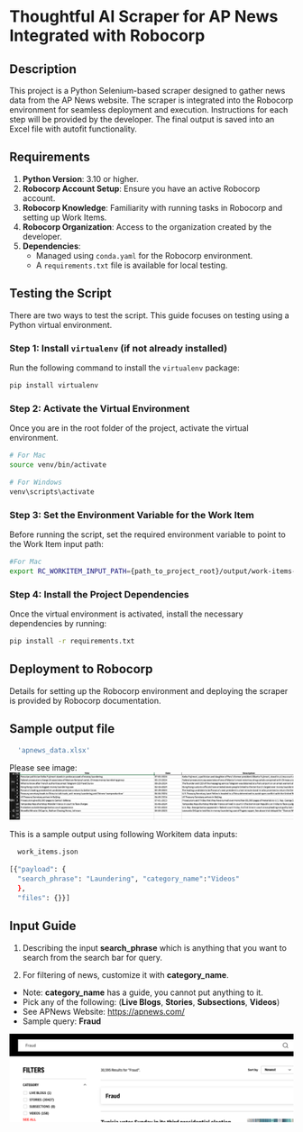 # Thoughtful AI Scraper for AP News Integrated with Robocorp

## Description
This project is a Python Selenium-based scraper designed to gather news data from the AP News website. The scraper is integrated into the Robocorp environment for seamless deployment and execution. Instructions for each step will be provided by the developer. The final output is saved into an Excel file with autofit functionality.

## Requirements
1. **Python Version**: 3.10 or higher.
2. **Robocorp Account Setup**: Ensure you have an active Robocorp account.
3. **Robocorp Knowledge**: Familiarity with running tasks in Robocorp and setting up Work Items.
4. **Robocorp Organization**: Access to the organization created by the developer.
5. **Dependencies**:
    - Managed using `conda.yaml` for the Robocorp environment.
    - A `requirements.txt` file is available for local testing.

## Testing the Script

There are two ways to test the script. This guide focuses on testing using a Python virtual environment.

### Step 1: Install `virtualenv` (if not already installed)
Run the following command to install the `virtualenv` package:
```bash
pip install virtualenv
```

### Step 2: Activate the Virtual Environment
Once you are in the root folder of the project, activate the virtual environment.

```bash
# For Mac
source venv/bin/activate
```
```bash
# For Windows
venv\scripts\activate
```

### Step 3: Set the Environment Variable for the Work Item
Before running the script, set the required environment variable to point to the Work Item input path:
```bash
#For Mac
export RC_WORKITEM_INPUT_PATH={path_to_project_root}/output/work-items-in/workitems.json
```

### Step 4: Install the Project Dependencies
Once the virtual environment is activated, install the necessary dependencies by running:
```bash
pip install -r requirements.txt
```

## Deployment to Robocorp
Details for setting up the Robocorp environment and deploying the scraper is provided by Robocorp documentation.


## Sample output file
```bash
  'apnews_data.xlsx'
```
Please see image:
![Screenshot](./sample_images/apnews.png)

This is a sample output using following Workitem data inputs:
```bash
  work_items.json
```

```bash
[{"payload": {
  "search_phrase": "Laundering", "category_name":"Videos"
  }, 
  "files": {}}]
```

## Input Guide
1. Describing the input **search_phrase** which is anything that you want to search from the search bar for query.

2. For filtering of news, customize it with **category_name**.
- Note: **category_name** has a guide, you cannot put anything to it. 
- Pick any of the following: (**Live Blogs**, **Stories**, **Subsections**, **Videos**)
- See APNews Website: https://apnews.com/
- Sample query: **Fraud**

![Fraud](./sample_images/filter.png)